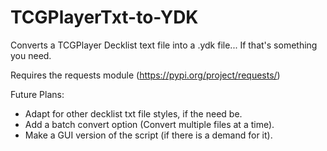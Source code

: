 # TCGPlayerTxt-to-YDK
Converts a TCGPlayer Decklist text file into a .ydk file... If that's something you need.

Requires the requests module (https://pypi.org/project/requests/)

Future Plans:

- Adapt for other decklist txt file styles, if the need be.
- Add a batch convert option (Convert multiple files at a time).
- Make a GUI version of the script (if there is a demand for it).
